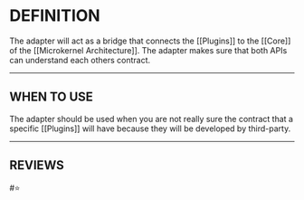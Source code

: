 # DEFINITION
The adapter will act as a bridge that connects the [[Plugins]] to the [[Core]] of the [[Microkernel Architecture]]. The adapter makes sure that both APIs can understand each others contract.

---
## WHEN TO USE
The adapter should be used when you are not really sure the contract that a specific [[Plugins]] will have because they will be developed by third-party.

---
## REVIEWS
#⭐  
